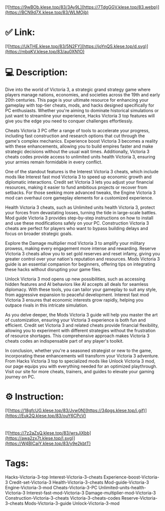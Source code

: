 [![https://9wBOb.klese.top/83/3Ay9L](https://7TdgGGV.klese.top/83.webp)](https://BCN9d7X.klese.top/83/WLMOjb)
# ✅ Link:
[![https://UkTHE.klese.top/83/5N2FY](https://joYnQS.klese.top/d.svg)](https://mbqKV.klese.top/83/au0XN1O)
# 💻 Description:
Dive into the world of Victoria 3, a strategic grand strategy game where players manage nations, economies, and societies across the 19th and early 20th centuries. This page is your ultimate resource for enhancing your gameplay with top-tier cheats, mods, and hacks designed specifically for PC enthusiasts. Whether you're aiming to dominate historical simulations or just want to streamline your experience, Hacks Victoria 3 top features will give you the edge you need to conquer challenges effortlessly.



Cheats Victoria 3 PC offer a range of tools to accelerate your progress, including fast construction and research options that cut through the game's complex mechanics. Experience boost Victoria 3 becomes a reality with these enhancements, allowing you to build empires faster and make strategic decisions without the usual wait times. Additionally, Victoria 3 cheats codes provide access to unlimited units health Victoria 3, ensuring your armies remain formidable in every conflict.



One of the standout features is the Interest Victoria 3 cheats, which include mods like Interest fast mod Victoria 3 to speed up economic growth and diplomatic interactions. Credit set Victoria 3 lets you adjust your financial resources, making it easier to fund ambitious projects or recover from setbacks. For those seeking more advanced tweaks, the Engine Victoria 3 mod can overhaul core gameplay elements for a customized experience.



Health Victoria 3 cheats, such as Unlimited units health Victoria 3, protect your forces from devastating losses, turning the tide in large-scale battles. Mod guide Victoria 3 provides step-by-step instructions on how to install and use these modifications safely on your PC. Construction Victoria 3 cheats are perfect for players who want to bypass building delays and focus on broader strategic goals.



Explore the Damage multiplier mod Victoria 3 to amplify your military prowess, making every engagement more intense and rewarding. Reserve Victoria 3 cheats allow you to set gold reserves and reset infamy, giving you greater control over your nation's reputation and resources. Mods Victoria 3 guide is an essential companion for beginners, offering tips on integrating these hacks without disrupting your game files.



Unlock Victoria 3 mod opens up new possibilities, such as accessing hidden features and AI behaviors like AI accepts all deals for seamless diplomacy. With these tools, you can tailor your gameplay to suit any style, from aggressive expansion to peaceful development. Interest fast mod Victoria 3 ensures that economic interests grow rapidly, helping you outpace rivals in this intricate simulation.



As you delve deeper, the Mods Victoria 3 guide will help you master the art of customization, ensuring your Victoria 3 experience is both fun and efficient. Credit set Victoria 3 and related cheats provide financial flexibility, allowing you to experiment with different strategies without the frustration of resource shortages. This comprehensive approach makes Victoria 3 cheats codes an indispensable part of any player's toolkit.



In conclusion, whether you're a seasoned strategist or new to the game, incorporating these enhancements will transform your Victoria 3 adventure. From Hacks Victoria 3 top to specialized mods like Unlock Victoria 3 mod, our page equips you with everything needed for an optimized playthrough. Visit our site for more cheats, trainers, and guides to elevate your gaming journey on PC.

# ⚙️ Instruction:
[![https://18gfcUG.klese.top/83/Jvw0N](https://34pgs.klese.top/i.gif)](https://Euk2Q.klese.top/83/ouY6CPcV)
#
[![https://7z2aZsQ.klese.top/83/wrsJjXbb](https://awa2zx7t.klese.top/l.svg)](https://W4BICaiY.klese.top/83/y9e2kbtT)
# Tags:
Hacks-Victoria-3-top Interest-Victoria-3-cheats Experience-boost-Victoria-3 Credit-set-Victoria-3 Health-Victoria-3-cheats Mod-guide-Victoria-3 Engine-Victoria-3-mod Cheats-Victoria-3-PC Unlimited-units-health-Victoria-3 Interest-fast-mod-Victoria-3 Damage-multiplier-mod-Victoria-3 Construction-Victoria-3-cheats Victoria-3-cheats-codes Reserve-Victoria-3-cheats Mods-Victoria-3-guide Unlock-Victoria-3-mod






